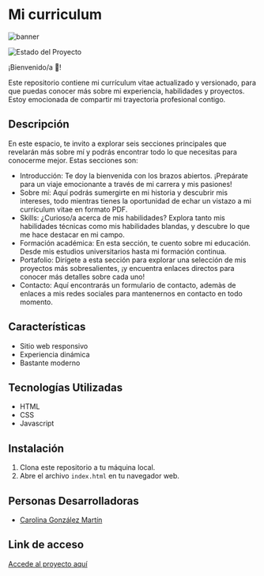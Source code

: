 # Mi curriculum

![banner](https://github.com/Carolina0709/my-resume/assets/71415586/49419c58-10d2-4ef9-9fe2-b78e5f9de1be)

![Estado del Proyecto](https://img.shields.io/badge/Estado-Terminado-brightgreen)

¡Bienvenido/a 👋!

Este repositorio contiene mi currículum vitae actualizado y versionado, para que puedas conocer más sobre mi experiencia, habilidades y proyectos. Estoy emocionada de compartir mi trayectoria profesional contigo.

## Descripción

En este espacio, te invito a explorar seis secciones principales que revelarán más sobre mí y podrás encontrar todo lo que necesitas para conocerme mejor. Estas secciones son:

- Introducción: Te doy la bienvenida con los brazos abiertos. ¡Prepárate para un viaje emocionante a través de mi carrera y mis pasiones!
- Sobre mí: Aquí podrás sumergirte en mi historia y descubrir mis intereses, todo mientras tienes la oportunidad de echar un vistazo a mi currículum vitae en formato PDF.
- Skills: ¿Curioso/a acerca de mis habilidades? Explora tanto mis habilidades técnicas como mis habilidades blandas, y descubre lo que me hace destacar en mi campo.
- Formación académica: En esta sección, te cuento sobre mi educación. Desde mis estudios universitarios hasta mi formación continua.
- Portafolio: Dirígete a esta sección para explorar una selección de mis proyectos más sobresalientes, ¡y encuentra enlaces directos para conocer más detalles sobre cada uno!
- Contacto: Aquí encontrarás un formulario de contacto, ademàs de enlaces a mis redes sociales para mantenernos en contacto en todo momento.

## Características

- Sitio web responsivo
- Experiencia dinámica
- Bastante moderno

## Tecnologías Utilizadas

- HTML
- CSS
- Javascript
  
## Instalación

1. Clona este repositorio a tu máquina local.
2. Abre el archivo `index.html` en tu navegador web.

## Personas Desarrolladoras

- [Carolina González Martín](https://github.com/Carolina0709)

## Link de acceso 

[Accede al proyecto aquí](https://carolina0709.github.io/my-resume/)
